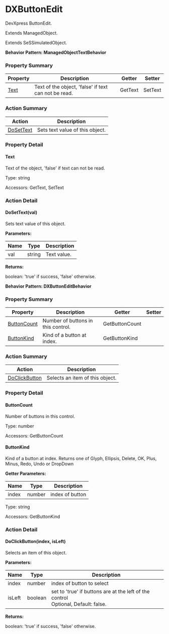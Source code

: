 # DXButtonEdit

DevXpress ButtonEdit.
 
Extends ManagedObject.

Extends SeSSimulatedObject.





**Behavior Pattern: ManagedObjectTextBehavior**


<!-- ============================== property summary ========================== -->

	

### Property Summary

| **Property** | **Description** | **Getter** | **Setter** |
| ------------ | --------------- | ---------- | ---------- |
| [Text](#Text) | Text of the object, 'false' if text can not be read. | GetText | SetText |



	
<!-- ============================== action summary ========================== -->



### Action Summary

|  **Action** | **Description** | 
| ----------- | --------------- |
|	[DoSetText](#DoSetText) | Sets text value of this object. |




<!-- ============================== property detail ========================== -->
	
### Property Detail
		
<a name="Text"></a>
#### Text


Text of the object, 'false' if text can not be read.

			
	
			
Type: string
			
			
Accessors: GetText, SetText
			
		
	
	
<!-- ============================== action detail ========================== -->
	
### Action Detail
		
<a name="DoSetText"></a>    
#### DoSetText(val)

Sets text value of this object.


**Parameters:**

|	**Name** | **Type** | **Description** |
| ---------- | -------- | --------------- |
| val | string |	Text value. |




**Returns:**

boolean: 'true' if success, 'false' otherwise.



<a name="see.also.dxbuttonedit.dosettext"></a>

	




**Behavior Pattern: DXButtonEditBehavior**


<!-- ============================== property summary ========================== -->

	

### Property Summary

| **Property** | **Description** | **Getter** | **Setter** |
| ------------ | --------------- | ---------- | ---------- |
| [ButtonCount](#ButtonCount) | Number of buttons in this control. | GetButtonCount |  |
| [ButtonKind](#ButtonKind) | Kind of a button at index. | GetButtonKind |  |



	
<!-- ============================== action summary ========================== -->



### Action Summary

|  **Action** | **Description** | 
| ----------- | --------------- |
|	[DoClickButton](#DoClickButton) | Selects an item of this object. |




<!-- ============================== property detail ========================== -->
	
### Property Detail
		
<a name="ButtonCount"></a>
#### ButtonCount


Number of buttons in this control.

			
	
			
Type: number
			
			
Accessors: GetButtonCount
			
		
<a name="ButtonKind"></a>
#### ButtonKind


Kind of a button at index. Returns one of Glyph, Ellipsis, Delete, OK, Plus, Minus, Redo, Undo or DropDown

			
**Getter Parameters:**

| **Name** | **Type** | **Description** |
| -------- | -------- | --------------- |	
| index | number | index of button |


	
			
Type: string
			
			
Accessors: GetButtonKind
			
		
	
	
<!-- ============================== action detail ========================== -->
	
### Action Detail
		
<a name="DoClickButton"></a>    
#### DoClickButton(index, isLeft)

Selects an item of this object.


**Parameters:**

|	**Name** | **Type** | **Description** |
| ---------- | -------- | --------------- |
| index | number |	index of button to select |
| isLeft | boolean |	set to 'true' if buttons are at the left of the control<br>Optional, Default: false. |




**Returns:**

boolean: 'true' if success, 'false' otherwise.



<a name="see.also.dxbuttonedit.doclickbutton"></a>

	

